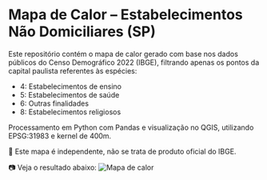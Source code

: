# Mapa de Calor – Estabelecimentos Não Domiciliares (SP)

Este repositório contém o mapa de calor gerado com base nos dados públicos do Censo Demográfico 2022 (IBGE), filtrando apenas os pontos da capital paulista referentes às espécies:

- 4: Estabelecimentos de ensino
- 5: Estabelecimentos de saúde
- 6: Outras finalidades
- 8: Estabelecimentos religiosos

Processamento em Python com Pandas e visualização no QGIS, utilizando EPSG:31983 e kernel de 400m.

📌 Este mapa é independente, não se trata de produto oficial do IBGE.

📷 Veja o resultado abaixo:
![Mapa de calor](mapa_heatmap_sp.png)
